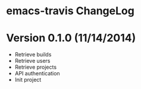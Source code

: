 # emacs-travis ChangeLog

# Version 0.1.0 (11/14/2014)

- Retrieve builds
- Retrieve users
- Retrieve projects
- API authentication
- Init project
